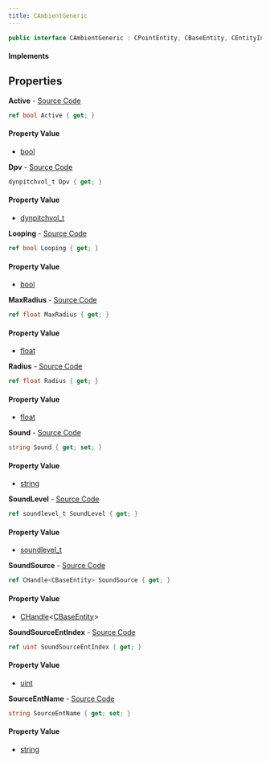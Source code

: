 ```yaml
---
title: CAmbientGeneric
---
```


```csharp
public interface CAmbientGeneric : CPointEntity, CBaseEntity, CEntityInstance, ISchemaClass<CEntityInstance>, ISchemaClass<CBaseEntity>, ISchemaClass<CPointEntity>, ISchemaClass<CAmbientGeneric>, ISchemaField, ISchemaClass, INativeHandle
```

#### Implements

## Properties

**Active** - [Source Code](https://github.com/swiftly-solution/swiftlys2/blob/main/managed/src/SwiftlyS2.Generated/Schemas/Interfaces/CAmbientGeneric.cs#L24)

```csharp
ref bool Active { get; }
```

#### Property Value

- [bool](https://learn.microsoft.com/dotnet/api/system.boolean)

**Dpv** - [Source Code](https://github.com/swiftly-solution/swiftlys2/blob/main/managed/src/SwiftlyS2.Generated/Schemas/Interfaces/CAmbientGeneric.cs#L22)

```csharp
dynpitchvol_t Dpv { get; }
```

#### Property Value

- [dynpitchvol_t](/docs/api/shared/schemadefinitions/dynpitchvol_t)

**Looping** - [Source Code](https://github.com/swiftly-solution/swiftlys2/blob/main/managed/src/SwiftlyS2.Generated/Schemas/Interfaces/CAmbientGeneric.cs#L26)

```csharp
ref bool Looping { get; }
```

#### Property Value

- [bool](https://learn.microsoft.com/dotnet/api/system.boolean)

**MaxRadius** - [Source Code](https://github.com/swiftly-solution/swiftlys2/blob/main/managed/src/SwiftlyS2.Generated/Schemas/Interfaces/CAmbientGeneric.cs#L18)

```csharp
ref float MaxRadius { get; }
```

#### Property Value

- [float](https://learn.microsoft.com/dotnet/api/system.single)

**Radius** - [Source Code](https://github.com/swiftly-solution/swiftlys2/blob/main/managed/src/SwiftlyS2.Generated/Schemas/Interfaces/CAmbientGeneric.cs#L16)

```csharp
ref float Radius { get; }
```

#### Property Value

- [float](https://learn.microsoft.com/dotnet/api/system.single)

**Sound** - [Source Code](https://github.com/swiftly-solution/swiftlys2/blob/main/managed/src/SwiftlyS2.Generated/Schemas/Interfaces/CAmbientGeneric.cs#L28)

```csharp
string Sound { get; set; }
```

#### Property Value

- [string](https://learn.microsoft.com/dotnet/api/system.string)

**SoundLevel** - [Source Code](https://github.com/swiftly-solution/swiftlys2/blob/main/managed/src/SwiftlyS2.Generated/Schemas/Interfaces/CAmbientGeneric.cs#L20)

```csharp
ref soundlevel_t SoundLevel { get; }
```

#### Property Value

- [soundlevel_t](/docs/api/shared/schemadefinitions/soundlevel_t)

**SoundSource** - [Source Code](https://github.com/swiftly-solution/swiftlys2/blob/main/managed/src/SwiftlyS2.Generated/Schemas/Interfaces/CAmbientGeneric.cs#L32)

```csharp
ref CHandle<CBaseEntity> SoundSource { get; }
```

#### Property Value

- [CHandle](/docs/api/shared/natives/chandle-1)<[CBaseEntity](/docs/api/shared/schemadefinitions/cbaseentity)>

**SoundSourceEntIndex** - [Source Code](https://github.com/swiftly-solution/swiftlys2/blob/main/managed/src/SwiftlyS2.Generated/Schemas/Interfaces/CAmbientGeneric.cs#L34)

```csharp
ref uint SoundSourceEntIndex { get; }
```

#### Property Value

- [uint](https://learn.microsoft.com/dotnet/api/system.uint32)

**SourceEntName** - [Source Code](https://github.com/swiftly-solution/swiftlys2/blob/main/managed/src/SwiftlyS2.Generated/Schemas/Interfaces/CAmbientGeneric.cs#L30)

```csharp
string SourceEntName { get; set; }
```

#### Property Value

- [string](https://learn.microsoft.com/dotnet/api/system.string)

